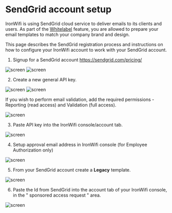 # SendGrid account setup

IronWifi is using SendGrid cloud service to deliver emails to its clients and users. As part of the [Whitelabel](https://www.ironwifi.com/user-guide/whitelabel/) feature, you are allowed to prepare your email templates to match your company brand and design.

This page describes the SendGrid registration process and instructions on how to configure your IronWifi account to work with your SendGrid account.

1. Signup for a SendGrid account https://sendgrid.com/pricing/

![screen](https://raw.githubusercontent.com/IronWifi/docs/master/user_Guide/Account/sendgrid/sendgrid1.jpg)
![screen](https://raw.githubusercontent.com/IronWifi/docs/master/user_Guide/Account/sendgrid/sendgrid2.jpg)

2.  Create a new general API key.

![screen](https://raw.githubusercontent.com/IronWifi/docs/master/user_Guide/Account/sendgrid/sendgrid3.jpg)
![screen](https://raw.githubusercontent.com/IronWifi/docs/master/user_Guide/Account/sendgrid/sendgrid4.jpg)

If you wish to perform email validation, add the required permissions - Reporting (read access) and Validation (full access).

![screen](https://raw.githubusercontent.com/IronWifi/docs/master/user_Guide/Account/sendgrid/sendgrid5.jpg)


3. Paste API key into the IronWifi console/account tab.

![screen](https://raw.githubusercontent.com/IronWifi/docs/master/user_Guide/Account/sendgrid/sendgrid6.jpg)

4. Setup approval email address in IronWifi console (for Employee Authorization only)

![screen](https://raw.githubusercontent.com/IronWifi/docs/master/user_Guide/Account/sendgrid/sendgrid7.jpg)

5. From your SendGrid account create a **Legacy** template.

![screen](https://raw.githubusercontent.com/IronWifi/docs/master/user_Guide/Account/sendgrid/sendgrid8.jpg)

6. Paste the Id from SendGrid into the account tab of your IronWifi console, in the " sponsored access request " area.

![screen](https://raw.githubusercontent.com/IronWifi/docs/master/user_Guide/Account/sendgrid/sendgrid9.jpg)

